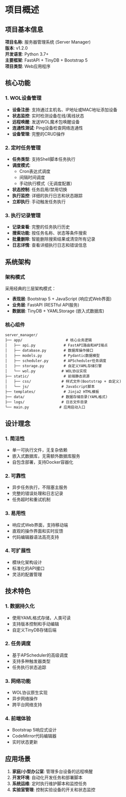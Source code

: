 # 项目概述

## 项目基本信息

**项目名称**: 服务器管理系统 (Server Manager)  
**版本**: v1.2.0  
**开发语言**: Python 3.7+  
**主要框架**: FastAPI + TinyDB + Bootstrap 5  
**项目类型**: Web应用程序  

## 核心功能

### 1. WOL设备管理
- **设备注册**: 支持通过主机名、IP地址或MAC地址添加设备
- **状态监控**: 实时检测设备在线/离线状态
- **远程唤醒**: 发送WOL魔术包唤醒设备
- **连通性测试**: Ping设备检查网络连通性
- **设备管理**: 完整的CRUD操作

### 2. 定时任务管理
- **任务类型**: 支持Shell脚本任务执行
- **调度模式**: 
  - Cron表达式调度
  - 间隔时间调度
  - 手动执行模式（无调度配置）
- **状态控制**: 任务启用/禁用切换
- **执行监控**: 详细的执行日志和状态跟踪
- **立即执行**: 手动触发任务执行

### 3. 执行记录管理
- **记录查看**: 完整的任务执行历史
- **搜索功能**: 按任务名称、状态等条件搜索
- **批量删除**: 智能删除搜索结果或清空所有记录
- **日志详情**: 查看详细执行日志和错误信息

## 系统架构

### 架构模式
采用经典的三层架构模式：
- **表现层**: Bootstrap 5 + JavaScript (响应式Web界面)
- **业务层**: FastAPI (RESTful API服务)
- **数据层**: TinyDB + YAMLStorage (嵌入式数据库)

### 核心组件

```
server_manager/
├── app/                    # 核心业务逻辑
│   ├── api.py             # FastAPI路由和API端点
│   ├── database.py        # 数据库操作接口
│   ├── models.py          # Pydantic数据模型
│   ├── scheduler.py       # APScheduler任务调度
│   ├── storage.py         # 自定义YAML存储引擎
│   └── wol.py            # WOL协议实现
├── static/                # 前端静态资源
│   ├── css/              # 样式文件(Bootstrap + 自定义)
│   └── js/               # JavaScript脚本
├── templates/             # Jinja2 HTML模板
├── data/                 # 数据存储目录(YAML格式)
├── logs/                 # 日志文件目录
└── main.py              # 应用启动入口
```

## 设计理念

### 1. 简洁性
- 单一可执行文件，无复杂依赖
- 嵌入式数据库，无需额外数据库服务
- 自包含部署，支持Docker容器化

### 2. 可靠性
- 异步任务执行，不阻塞主服务
- 完整的错误处理和日志记录
- 任务超时和重试机制

### 3. 易用性
- 响应式Web界面，支持移动端
- 直观的操作界面和实时反馈
- 代码编辑器语法高亮支持

### 4. 可扩展性
- 模块化架构设计
- 标准化的API接口
- 灵活的配置管理

## 技术特色

### 1. 数据持久化
- 使用YAML格式存储，人类可读
- 支持版本控制和手动编辑
- 自定义TinyDB存储后端

### 2. 任务调度
- 基于APScheduler的高级调度
- 支持多种触发器类型
- 任务执行状态追踪

### 3. 网络功能
- WOL协议原生实现
- 异步网络操作
- 跨平台网络支持

### 4. 前端体验
- Bootstrap 5响应式设计
- CodeMirror代码编辑器
- 实时状态更新

## 应用场景

1. **家庭/小型办公室**: 管理多台设备的远程唤醒
2. **开发环境**: 自动化开发任务和部署脚本
3. **系统运维**: 定时执行维护脚本和监控任务
4. **实验室管理**: 控制实验设备的开关和状态监控